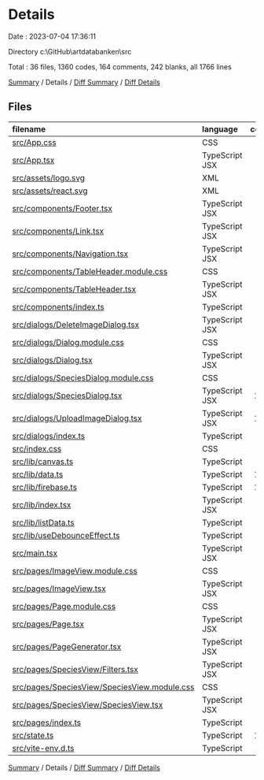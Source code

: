 # Details

Date : 2023-07-04 17:36:11

Directory c:\\GitHub\\artdatabanken\\src

Total : 36 files,  1360 codes, 164 comments, 242 blanks, all 1766 lines

[Summary](results.md) / Details / [Diff Summary](diff.md) / [Diff Details](diff-details.md)

## Files
| filename | language | code | comment | blank | total |
| :--- | :--- | ---: | ---: | ---: | ---: |
| [src/App.css](/src/App.css) | CSS | 3 | 59 | 10 | 72 |
| [src/App.tsx](/src/App.tsx) | TypeScript JSX | 41 | 1 | 10 | 52 |
| [src/assets/logo.svg](/src/assets/logo.svg) | XML | 1 | 0 | 0 | 1 |
| [src/assets/react.svg](/src/assets/react.svg) | XML | 1 | 0 | 0 | 1 |
| [src/components/Footer.tsx](/src/components/Footer.tsx) | TypeScript JSX | 3 | 0 | 1 | 4 |
| [src/components/Link.tsx](/src/components/Link.tsx) | TypeScript JSX | 17 | 4 | 3 | 24 |
| [src/components/Navigation.tsx](/src/components/Navigation.tsx) | TypeScript JSX | 31 | 4 | 3 | 38 |
| [src/components/TableHeader.module.css](/src/components/TableHeader.module.css) | CSS | 8 | 0 | 2 | 10 |
| [src/components/TableHeader.tsx](/src/components/TableHeader.tsx) | TypeScript JSX | 36 | 0 | 6 | 42 |
| [src/components/index.ts](/src/components/index.ts) | TypeScript | 5 | 0 | 2 | 7 |
| [src/dialogs/DeleteImageDialog.tsx](/src/dialogs/DeleteImageDialog.tsx) | TypeScript JSX | 75 | 0 | 10 | 85 |
| [src/dialogs/Dialog.module.css](/src/dialogs/Dialog.module.css) | CSS | 8 | 0 | 2 | 10 |
| [src/dialogs/Dialog.tsx](/src/dialogs/Dialog.tsx) | TypeScript JSX | 56 | 4 | 11 | 71 |
| [src/dialogs/SpeciesDialog.module.css](/src/dialogs/SpeciesDialog.module.css) | CSS | 22 | 0 | 4 | 26 |
| [src/dialogs/SpeciesDialog.tsx](/src/dialogs/SpeciesDialog.tsx) | TypeScript JSX | 144 | 13 | 25 | 182 |
| [src/dialogs/UploadImageDialog.tsx](/src/dialogs/UploadImageDialog.tsx) | TypeScript JSX | 141 | 3 | 26 | 170 |
| [src/dialogs/index.ts](/src/dialogs/index.ts) | TypeScript | 5 | 0 | 2 | 7 |
| [src/index.css](/src/index.css) | CSS | 12 | 9 | 2 | 23 |
| [src/lib/canvas.ts](/src/lib/canvas.ts) | TypeScript | 30 | 8 | 6 | 44 |
| [src/lib/data.ts](/src/lib/data.ts) | TypeScript | 122 | 0 | 4 | 126 |
| [src/lib/firebase.ts](/src/lib/firebase.ts) | TypeScript | 111 | 31 | 22 | 164 |
| [src/lib/index.tsx](/src/lib/index.tsx) | TypeScript JSX | 24 | 1 | 9 | 34 |
| [src/lib/listData.ts](/src/lib/listData.ts) | TypeScript | 41 | 0 | 2 | 43 |
| [src/lib/useDebounceEffect.ts](/src/lib/useDebounceEffect.ts) | TypeScript | 11 | 23 | 4 | 38 |
| [src/main.tsx](/src/main.tsx) | TypeScript JSX | 10 | 0 | 2 | 12 |
| [src/pages/ImageView.module.css](/src/pages/ImageView.module.css) | CSS | 21 | 0 | 5 | 26 |
| [src/pages/ImageView.tsx](/src/pages/ImageView.tsx) | TypeScript JSX | 37 | 0 | 7 | 44 |
| [src/pages/Page.module.css](/src/pages/Page.module.css) | CSS | 11 | 0 | 3 | 14 |
| [src/pages/Page.tsx](/src/pages/Page.tsx) | TypeScript JSX | 24 | 0 | 3 | 27 |
| [src/pages/PageGenerator.tsx](/src/pages/PageGenerator.tsx) | TypeScript JSX | 9 | 0 | 2 | 11 |
| [src/pages/SpeciesView/Filters.tsx](/src/pages/SpeciesView/Filters.tsx) | TypeScript JSX | 73 | 1 | 18 | 92 |
| [src/pages/SpeciesView/SpeciesView.module.css](/src/pages/SpeciesView/SpeciesView.module.css) | CSS | 4 | 0 | 1 | 5 |
| [src/pages/SpeciesView/SpeciesView.tsx](/src/pages/SpeciesView/SpeciesView.tsx) | TypeScript JSX | 68 | 0 | 8 | 76 |
| [src/pages/index.ts](/src/pages/index.ts) | TypeScript | 4 | 0 | 2 | 6 |
| [src/state.ts](/src/state.ts) | TypeScript | 151 | 2 | 24 | 177 |
| [src/vite-env.d.ts](/src/vite-env.d.ts) | TypeScript | 0 | 1 | 1 | 2 |

[Summary](results.md) / Details / [Diff Summary](diff.md) / [Diff Details](diff-details.md)